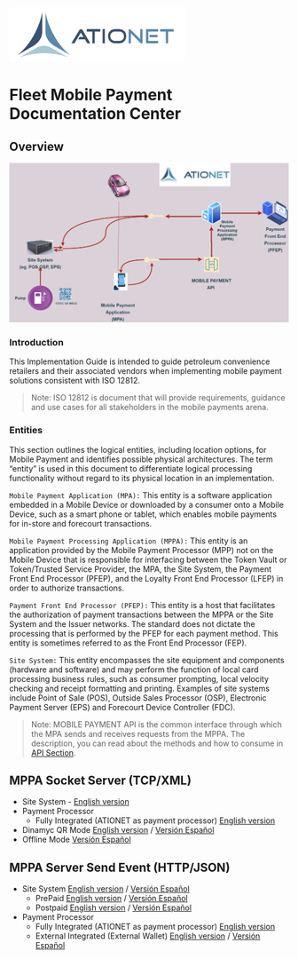 ![ationetlogo](Content/Images/ATIOnetLogo_250x70.png) 
# Fleet Mobile Payment Documentation Center

## Overview

![ationetTR](Content/Images/SiteSystemCommander/SiteSystem_Diagram.drawio2.png)

### Introduction

This Implementation Guide is intended to guide petroleum convenience retailers and their associated vendors when implementing mobile payment solutions consistent with
ISO 12812. 
</br>
>Note: ISO 12812 is document that will provide requirements, guidance and use cases for all stakeholders in the mobile payments arena.


### Entities

This section outlines the logical entities, including location options, for Mobile Payment and identifies possible physical architectures. The term “entity” is used in this
document to differentiate logical processing functionality without regard to its physical location in an implementation. 


```Mobile Payment Application (MPA):```  This entity is a software application embedded in a Mobile Device or downloaded by a consumer onto a Mobile Device, such as a smart
phone or tablet, which enables mobile payments for in-store and forecourt transactions.

```Mobile Payment Processing Application (MPPA):``` This entity is an application provided by the Mobile Payment Processor (MPP) not on the Mobile Device that is responsible for
interfacing between the Token Vault or Token/Trusted Service Provider, the MPA, the Site System, the Payment Front End Processor (PFEP), and the Loyalty Front End Processor (LFEP) in order to authorize transactions.

```Payment Front End Processor (PFEP):``` This entity is a host that facilitates the authorization of payment transactions between the MPPA or the Site System and the
Issuer networks. The standard does not dictate the processing that is performed by the PFEP for each payment method. This entity is sometimes referred to as the Front End
Processor (FEP).

```Site System:``` This entity encompasses the site equipment and components (hardware and software) and may perform the function of local card processing business rules,
such as consumer prompting, local velocity checking and receipt formatting and printing. Examples of site systems include Point of Sale (POS), Outside Sales Processor
(OSP), Electronic Payment Server (EPS) and Forecourt Device Controller (FDC).
</br>
>Note: MOBILE PAYMENT API is the common interface through which the MPA sends and receives requests from the MPPA. The description, you can read about  the methods and how to consume in [API Section](#ATIONet-PFEP-Fleet-Mobile-Payment-Api).



## MPPA Socket Server (TCP/XML) 
- Site System - [English version](ATIONet_Mobile_Payment_Fleet_Api_-EN.md#site-system-implementation-guide)
- Payment Processor  
     - Fully Integrated (ATIONET as payment processor) [English version](ATIONet_Mobile_Payment_Fleet_Api_-EN.md#ationet-configuration)
- Dinamyc QR Mode [English version](ATIONet_Dynamic_QR_Code_Payments-EN.md) / [Versión Español](ATIONet_Dynamic_QR_Code_Payments-ES.md)
- Offline Mode [Versión Español](ATIONet_OFFLine_Payments-ES.md)


## MPPA Server Send Event (HTTP/JSON) 

- Site System  [English version](Ationet_Fleet_Mobile_Payment_SiteSystem_Implementation-EN.md) / [Versión Español](Ationet_Fleet_Mobile_Payment_SiteSystem_Implementation-ES.md)
     - PrePaid  [English version](Ationet_Fleet_Mobile_Payment_PrePaid-EN.md) / [Versión Español](Ationet_Fleet_Mobile_Payment_PrePaid-EN.md)
     - Postpaid [English version](Ationet_Fleet_Mobile_Payment_PostPaid-EN.md)  / [Versión Español](Ationet_Fleet_Mobile_Payment_PostPaid-ES.md) 
- Payment Processor  
     - Fully Integrated (ATIONET as payment processor) [English version](ATIONet_Mobile_Payment_Fleet_Api_-EN.md#ationet-configuration)
     - External Integrated (External Wallet) [English version](Ationet_Fleet_Mobile_Payment_Wallet_API-EN.md) / [Versión Español](Ationet_Fleet_Mobile_Payment_Wallet_API-ES.md)








